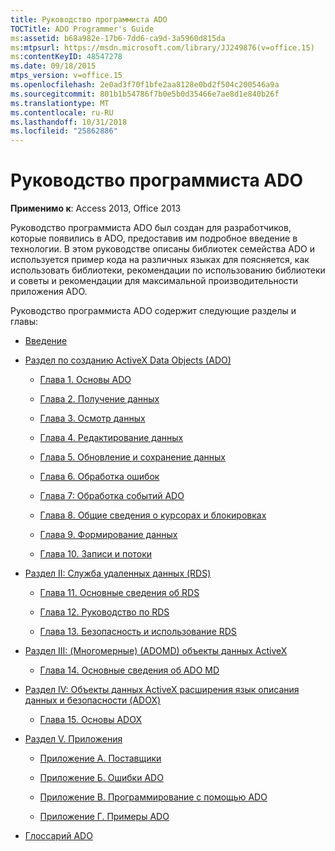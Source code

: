 ```yaml
---
title: Руководство программиста ADO
TOCTitle: ADO Programmer's Guide
ms:assetid: b68a982e-17b6-7dd6-ca9d-3a5960d815da
ms:mtpsurl: https://msdn.microsoft.com/library/JJ249876(v=office.15)
ms:contentKeyID: 48547278
ms.date: 09/18/2015
mtps_version: v=office.15
ms.openlocfilehash: 2e0ad3f70f1bfe2aa8128e0bd2f504c200546a9a
ms.sourcegitcommit: 801b1b54786f7b0e5b0d35466e7ae8d1e840b26f
ms.translationtype: MT
ms.contentlocale: ru-RU
ms.lasthandoff: 10/31/2018
ms.locfileid: "25862886"
---
```

# <a name="ado-programmers-guide"></a>Руководство программиста ADO

**Применимо к**: Access 2013, Office 2013

Руководство программиста ADO был создан для разработчиков, которые появились в ADO, предоставив им подробное введение в технологии. В этом руководстве описаны библиотек семейства ADO и используется пример кода на различных языках для поясняется, как использовать библиотеки, рекомендации по использованию библиотеки и советы и рекомендации для максимальной производительности приложения ADO.

Руководство программиста ADO содержит следующие разделы и главы:

- [Введение](introduction-to-ado-programming.md)
  
- [Раздел по созданию ActiveX Data Objects (ADO)](section-i-activex-data-objects.md)
    
    - [Глава 1. Основы ADO](chapter-1-ado-fundamentals.md)
    
    - [Глава 2. Получение данных](chapter-2-getting-data.md)
    
    - [Глава 3. Осмотр данных](chapter-3-examining-data.md)
    
    - [Глава 4. Редактирование данных](chapter-4-editing-data.md)
    
    - [Глава 5. Обновление и сохранение данных](chapter-5-updating-and-persisting-data.md)
    
    - [Глава 6. Обработка ошибок](chapter-6-error-handling.md)
    
    - [Глава 7: Обработка событий ADO](chapter-7-handling-ado-events.md)
    
    - [Глава 8. Общие сведения о курсорах и блокировках](chapter-8-understanding-cursors-and-locks.md)
    
    - [Глава 9. Формирование данных](chapter-9-data-shaping.md)
    
    - [Глава 10. Записи и потоки](chapter-10-records-and-streams.md)

- [Раздел II: Служба удаленных данных (RDS)](section-ii-remote-data-service.md)
    
    - [Глава 11. Основные сведения об RDS](chapter-11-rds-fundamentals.md)
    
    - [Глава 12. Руководство по RDS](chapter-12-rds-tutorial.md)
    
    - [Глава 13. Безопасность и использование RDS](chapter-13-rds-usage-and-security.md)

- [Раздел III: (Многомерные) (ADOMD) объекты данных ActiveX](section-iii-ado-multidimensional-ado-md.md)
    
    - [Глава 14. Основные сведения об ADO MD](chapter-14-ado-md-fundamentals.md)

- [Раздел IV: Объекты данных ActiveX расширения язык описания данных и безопасности (ADOX)](section-iv-ado-extensions-for-data-definition-language-and-security-adox.md)
    
    - [Глава 15. Основы ADOX](chapter-15-adox-fundamentals.md)

- [Раздел V. Приложения](section-v-appendixes.md)
    
    - [Приложение А. Поставщики](appendix-a-providers.md)
    
    - [Приложение Б. Ошибки ADO](appendix-b-ado-errors.md)
    
    - [Приложение В. Программирование с помощью ADO](appendix-c-programming-with-ado.md)
    
    - [Приложение Г. Примеры ADO](appendix-d-ado-samples.md)

- [Глоссарий ADO](ado-glossary.md)

